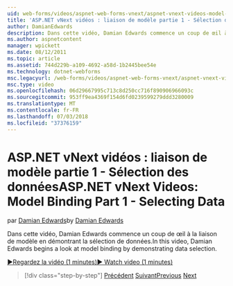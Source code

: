 ```yaml
---
uid: web-forms/videos/aspnet-web-forms-vnext/aspnet-vnext-videos-model-binding-part-1-selecting-data
title: 'ASP.NET vNext vidéos : liaison de modèle partie 1 - Sélection des données | Microsoft Docs'
author: DamianEdwards
description: Dans cette vidéo, Damian Edwards commence un coup de œil à la liaison de modèle en démontrant la sélection de données.
ms.author: aspnetcontent
manager: wpickett
ms.date: 08/12/2011
ms.topic: article
ms.assetid: 744d229b-a109-4692-a58d-1b2445bee54e
ms.technology: dotnet-webforms
msc.legacyurl: /web-forms/videos/aspnet-web-forms-vnext/aspnet-vnext-videos-model-binding-part-1-selecting-data
msc.type: video
ms.openlocfilehash: 06d29667995c713c8d250cc716f890906966093c
ms.sourcegitcommit: 953ff9ea4369f154d6fd0239599279ddd3280009
ms.translationtype: MT
ms.contentlocale: fr-FR
ms.lasthandoff: 07/03/2018
ms.locfileid: "37376159"
---
```

<a name="aspnet-vnext-videos-model-binding-part-1---selecting-data"></a><span data-ttu-id="fb67c-103">ASP.NET vNext vidéos : liaison de modèle partie 1 - Sélection des données</span><span class="sxs-lookup"><span data-stu-id="fb67c-103">ASP.NET vNext Videos: Model Binding Part 1 - Selecting Data</span></span>
====================
<span data-ttu-id="fb67c-104">par [Damian Edwards](https://github.com/DamianEdwards)</span><span class="sxs-lookup"><span data-stu-id="fb67c-104">by [Damian Edwards](https://github.com/DamianEdwards)</span></span>

<span data-ttu-id="fb67c-105">Dans cette vidéo, Damian Edwards commence un coup de œil à la liaison de modèle en démontrant la sélection de données.</span><span class="sxs-lookup"><span data-stu-id="fb67c-105">In this video, Damian Edwards begins a look at model binding by demonstrating data selection.</span></span>

[<span data-ttu-id="fb67c-106">&#9654;Regardez la vidéo (1 minutes)</span><span class="sxs-lookup"><span data-stu-id="fb67c-106">&#9654; Watch video (1 minutes)</span></span>](https://channel9.msdn.com/Blogs/ASP-NET-Site-Videos/aspnet-vnext-videos-model-binding-part-1-selecting-data)

> [!div class="step-by-step"]
> <span data-ttu-id="fb67c-107">[Précédent](aspnet-vnext-videos-strongly-typed-data-controls.md)
> [Suivant](aspnet-vnext-videos-model-binding-part-2-filtering.md)</span><span class="sxs-lookup"><span data-stu-id="fb67c-107">[Previous](aspnet-vnext-videos-strongly-typed-data-controls.md)
[Next](aspnet-vnext-videos-model-binding-part-2-filtering.md)</span></span>
